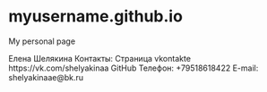 # myusername.github.io
My personal page
<title> Моя личная страница </title>
Елена Шелякина
Контакты:
Страница vkontakte https://vk.com/shelyakinaa
GitHub
Телефон: +79518618422
E-mail: shelyakinaae@bk.ru

